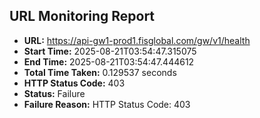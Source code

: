 ## URL Monitoring Report

- **URL:** https://api-gw1-prod1.fisglobal.com/gw/v1/health
- **Start Time:** 2025-08-21T03:54:47.315075
- **End Time:** 2025-08-21T03:54:47.444612
- **Total Time Taken:** 0.129537 seconds
- **HTTP Status Code:** 403
- **Status:** Failure
- **Failure Reason:** HTTP Status Code: 403
